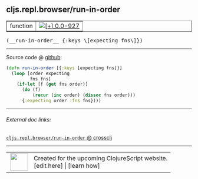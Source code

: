 ## cljs.repl.browser/run-in-order



 <table border="1">
<tr>
<td>function</td>
<td><a href="https://github.com/cljsinfo/cljs-api-docs/tree/0.0-927"><img valign="middle" alt="[+] 0.0-927" title="Added in 0.0-927" src="https://img.shields.io/badge/+-0.0--927-lightgrey.svg"></a> </td>
</tr>
</table>


 <samp>
(__run-in-order__ {:keys \[expecting fns\]})<br>
</samp>

---







Source code @ [github](https://github.com/clojure/clojurescript/blob/r1443/src/clj/cljs/repl/browser.clj#L224-L230):

```clj
(defn run-in-order [{:keys [expecting fns]}]
  (loop [order expecting
         fns fns]
    (if-let [f (get fns order)]
      (do (f)
          (recur (inc order) (dissoc fns order)))
      {:expecting order :fns fns})))
```

<!--
Repo - tag - source tree - lines:

 <pre>
clojurescript @ r1443
└── src
    └── clj
        └── cljs
            └── repl
                └── <ins>[browser.clj:224-230](https://github.com/clojure/clojurescript/blob/r1443/src/clj/cljs/repl/browser.clj#L224-L230)</ins>
</pre>

-->

---



###### External doc links:

[`cljs.repl.browser/run-in-order` @ crossclj](http://crossclj.info/fun/cljs.repl.browser/run-in-order.html)<br>

---

 <table>
<tr><td>
<img valign="middle" align="right" width="48px" src="http://i.imgur.com/Hi20huC.png">
</td><td>
Created for the upcoming ClojureScript website.<br>
[edit here] | [learn how]
</td></tr></table>

[edit here]:https://github.com/cljsinfo/cljs-api-docs/blob/master/cljsdoc/cljs.repl.browser/run-in-order.cljsdoc
[learn how]:https://github.com/cljsinfo/cljs-api-docs/wiki/cljsdoc-files

<!--

This information was too distracting to show to readers, but I'll leave it
commented here since it is helpful to:

- pretty-print the data used to generate this document
- and show how to retrieve that data



The API data for this symbol:

```clj
{:ns "cljs.repl.browser",
 :name "run-in-order",
 :type "function",
 :signature ["[{:keys [expecting fns]}]"],
 :source {:code "(defn run-in-order [{:keys [expecting fns]}]\n  (loop [order expecting\n         fns fns]\n    (if-let [f (get fns order)]\n      (do (f)\n          (recur (inc order) (dissoc fns order)))\n      {:expecting order :fns fns})))",
          :title "Source code",
          :repo "clojurescript",
          :tag "r1443",
          :filename "src/clj/cljs/repl/browser.clj",
          :lines [224 230]},
 :full-name "cljs.repl.browser/run-in-order",
 :full-name-encode "cljs.repl.browser/run-in-order",
 :history [["+" "0.0-927"]]}

```

Retrieve the API data for this symbol:

```clj
;; from Clojure REPL
(require '[clojure.edn :as edn])
(-> (slurp "https://raw.githubusercontent.com/cljsinfo/cljs-api-docs/catalog/cljs-api.edn")
    (edn/read-string)
    (get-in [:symbols "cljs.repl.browser/run-in-order"]))
```

-->
